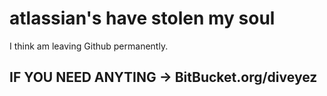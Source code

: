 # atlassian's have stolen my soul
I think am leaving Github permanently. 
## IF YOU NEED ANYTING -> BitBucket.org/diveyez
